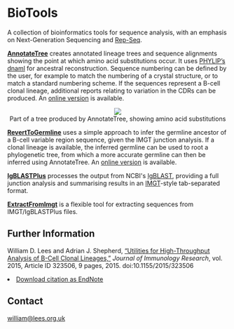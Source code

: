 # BioTools
A collection of bioinformatics tools for sequence analysis, with an emphasis on Next-Generation Sequencing and [Rep-Seq](http://www.ncbi.nlm.nih.gov/pubmed/22043864 "Rep-Seq").


[**AnnotateTree**](docs/AnnotateTree.md) creates annotated lineage trees and sequence alignments showing the point at which amino acid substitutions occur. It uses [PHYLIP’s dnaml](http://evolution.genetics.washington.edu/phylip.html) for ancestral reconstruction. Sequence numbering can be defined by the user, for example to match the numbering of a crystal structure, or to match a standard numbering scheme. If the sequences represent a B-cell clonal lineage, additional reports relating to variation in the CDRs can be produced. An [online version](http://cimm.ismb.lon.ac.uk/pat/annotatetree/) is available.

<div style="text-align: center;"><img src="https://rawgit.com/williamdlees/BioTools/master/docs/treediag5.svg"><br>Part of a tree produced by AnnotateTree, showing amino acid substitutions</div>

[**RevertToGermline**](docs/RevertToGermline.md) uses a simple approach to infer the germline ancestor of a B-cell variable region sequence, given the IMGT junction analysis. If a clonal lineage is available, the inferred germline can be used to root a phylogenetic tree, from which a more accurate germline can then be inferred using AnnotateTree. An [online version](http://cimm.ismb.lon.ac.uk/pat/germline/) is available.

[**IgBLASTPlus**](docs/IgBLASTPlus.md) processes the output from NCBI's [IgBLAST]("http://www.ncbi.nlm.nih.gov/igblast/"),
providing a full junction analysis and summarising results in an [IMGT]("http://imgt.org")-style tab-separated format. 

[**ExtractFromImgt**](docs/ExtractFromImgt.md) is a flexible tool for extracting sequences from IMGT/IgBLASTPlus files.

## Further Information ##

William D. Lees and Adrian J. Shepherd, [&#8220;Utilities for High-Throughput Analysis of B-Cell Clonal Lineages,&#8221;](
http://www.hindawi.com/journals/jir/2015/323506/) <i>Journal of Immunology Research</i>, vol. 2015, Article ID 323506, 9 pages, 2015. doi:10.1155/2015/323506 <li><a href="http://files.hindawi.com/journals/jir/2015/323506.enw">Download citation as EndNote</a>

## Contact ##

william@lees.org.uk
